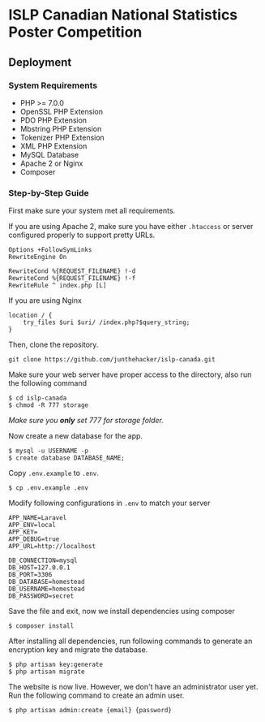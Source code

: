 # ISLP Canadian National Statistics Poster Competition

## Deployment

### System Requirements
* PHP >= 7.0.0
* OpenSSL PHP Extension
* PDO PHP Extension
* Mbstring PHP Extension
* Tokenizer PHP Extension
* XML PHP Extension
* MySQL Database
* Apache 2 or Nginx
* Composer

### Step-by-Step Guide

First make sure your system met all requirements.

If you are using Apache 2, make sure you have either `.htaccess` or server configured properly to support pretty URLs.

```
Options +FollowSymLinks
RewriteEngine On

RewriteCond %{REQUEST_FILENAME} !-d
RewriteCond %{REQUEST_FILENAME} !-f
RewriteRule ^ index.php [L]
```

If you are using Nginx

```
location / {
    try_files $uri $uri/ /index.php?$query_string;
}
```

Then, clone the repository.

```
git clone https://github.com/junthehacker/islp-canada.git
```

Make sure your web server have proper access to the directory, also run the following command

```
$ cd islp-canada
$ chmod -R 777 storage
```

*Make sure you **only** set 777 for storage folder.*

Now create a new database for the app.

```
$ mysql -u USERNAME -p
$ create database DATABASE_NAME;
```

Copy `.env.example` to `.env`.

```
$ cp .env.example .env
```

Modify following configurations in `.env` to match your server

```
APP_NAME=Laravel
APP_ENV=local
APP_KEY=
APP_DEBUG=true
APP_URL=http://localhost

DB_CONNECTION=mysql
DB_HOST=127.0.0.1
DB_PORT=3306
DB_DATABASE=homestead
DB_USERNAME=homestead
DB_PASSWORD=secret
```

Save the file and exit, now we install dependencies using composer

```
$ composer install
```

After installing all dependencies, run following commands to generate an encryption key and migrate the database.

```
$ php artisan key:generate
$ php artisan migrate
```

The website is now live. However, we don't have an administrator user yet. Run the following command to create an admin user.

```
$ php artisan admin:create {email} {password}
```